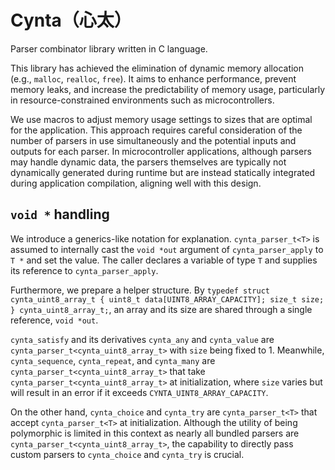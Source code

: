 # Cynta（心太）

Parser combinator library written in C language.

This library has achieved the elimination of dynamic memory allocation (e.g., `malloc`, `realloc`, `free`). It aims to enhance performance, prevent memory leaks, and increase the predictability of memory usage, particularly in resource-constrained environments such as microcontrollers.

We use macros to adjust memory usage settings to sizes that are optimal for the application. This approach requires careful consideration of the number of parsers in use simultaneously and the potential inputs and outputs for each parser. In microcontroller applications, although parsers may handle dynamic data, the parsers themselves are typically not dynamically generated during runtime but are instead statically integrated during application compilation, aligning well with this design.

## `void *` handling

We introduce a generics-like notation for explanation. `cynta_parser_t<T>` is assumed to internally cast the `void *out` argument of `cynta_parser_apply` to `T *` and set the value. The caller declares a variable of type `T` and supplies its reference to `cynta_parser_apply`.

Furthermore, we prepare a helper structure. By `typedef struct cynta_uint8_array_t { uint8_t data[UINT8_ARRAY_CAPACITY]; size_t size; } cynta_uint8_array_t;`, an array and its size are shared through a single reference, `void *out`.

`cynta_satisfy` and its derivatives `cynta_any` and `cynta_value` are `cynta_parser_t<cynta_uint8_array_t>` with `size` being fixed to 1. Meanwhile, `cynta_sequence`, `cynta_repeat`, and `cynta_many` are `cynta_parser_t<cynta_uint8_array_t>` that take `cynta_parser_t<cynta_uint8_array_t>` at initialization, where `size` varies but will result in an error if it exceeds `CYNTA_UINT8_ARRAY_CAPACITY`.

On the other hand, `cynta_choice` and `cynta_try` are `cynta_parser_t<T>` that accept `cynta_parser_t<T>` at initialization. Although the utility of being polymorphic is limited in this context as nearly all bundled parsers are `cynta_parser_t<cynta_uint8_array_t>`, the capability to directly pass custom parsers to `cynta_choice` and `cynta_try` is crucial.
